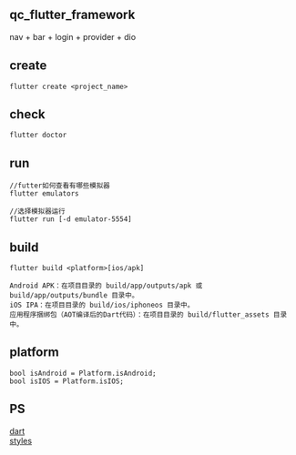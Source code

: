 ## qc_flutter_framework
nav + bar + login + provider + dio

## create
```
flutter create <project_name>

```

## check
```
flutter doctor
```

## run  
```
//futter如何查看有哪些模拟器
flutter emulators

//选择模拟器运行
flutter run [-d emulator-5554]

```

## build
```
flutter build <platform>[ios/apk]

Android APK：在项目目录的 build/app/outputs/apk 或 build/app/outputs/bundle 目录中。
iOS IPA：在项目目录的 build/ios/iphoneos 目录中。
应用程序捆绑包（AOT编译后的Dart代码）：在项目目录的 build/flutter_assets 目录中。

```

## platform
```
bool isAndroid = Platform.isAndroid; 
bool isIOS = Platform.isIOS;

```

## PS
[dart](https://github.com/canwhite/qc_flutter_dart)    
[styles](https://github.com/canwhite/qc_flutter_styles)
